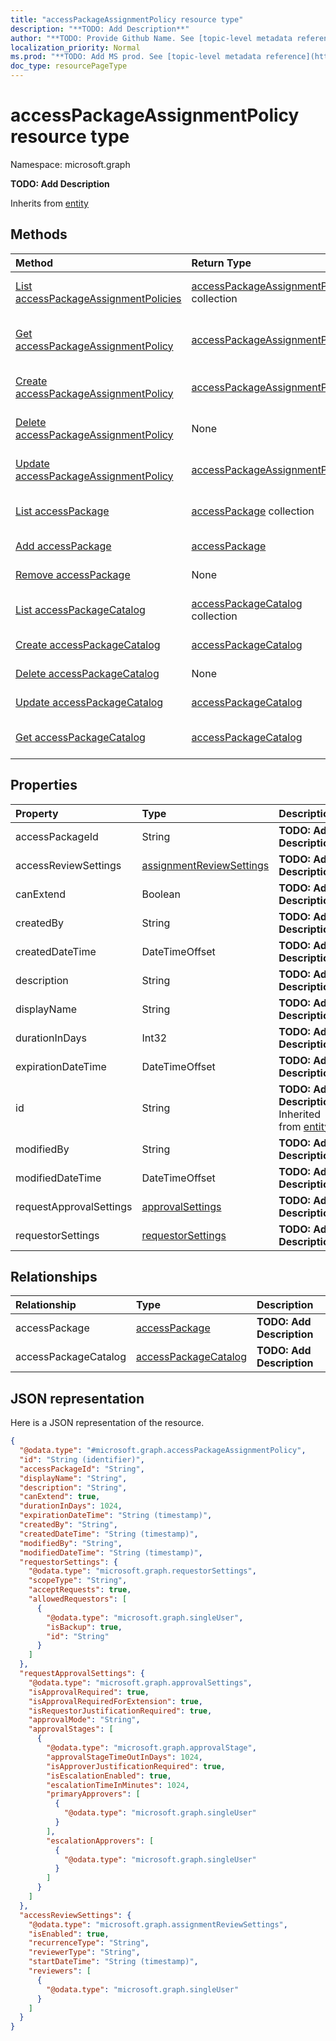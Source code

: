 ```yaml
---
title: "accessPackageAssignmentPolicy resource type"
description: "**TODO: Add Description**"
author: "**TODO: Provide Github Name. See [topic-level metadata reference](https://msgo.azurewebsites.net/add/document/guidelines/metadata.html#topic-level-metadata)**"
localization_priority: Normal
ms.prod: "**TODO: Add MS prod. See [topic-level metadata reference](https://msgo.azurewebsites.net/add/document/guidelines/metadata.html#topic-level-metadata)**"
doc_type: resourcePageType
---
```


# accessPackageAssignmentPolicy resource type


Namespace: microsoft.graph

**TODO: Add Description**


Inherits from [entity](../resources/entity.md)

## Methods
|Method|Return Type|Description|
|:---|:---|:---|
|[List accessPackageAssignmentPolicies](../api/accesspackageassignmentpolicy-list.md)|[accessPackageAssignmentPolicy](../resources/accesspackageassignmentpolicy.md) collection|Get a list of the [accessPackageAssignmentPolicy](../resources/accesspackageassignmentpolicy.md) objects and their properties.|
|[Get accessPackageAssignmentPolicy](../api/accesspackageassignmentpolicy-get.md)|[accessPackageAssignmentPolicy](../resources/accesspackageassignmentpolicy.md)|Read the properties and relationships of an [accessPackageAssignmentPolicy](../resources/accesspackageassignmentpolicy.md) object.|
|[Create accessPackageAssignmentPolicy](../api/accesspackageassignmentpolicy-post-accesspackageassignmentpolicies.md)|[accessPackageAssignmentPolicy](../resources/accesspackageassignmentpolicy.md)|Create a new [accessPackageAssignmentPolicy](../resources/accesspackageassignmentpolicy.md) object.|
|[Delete accessPackageAssignmentPolicy](../api/accesspackageassignmentpolicy-delete.md)|None|Deletes an [accessPackageAssignmentPolicy](../resources/accesspackageassignmentpolicy.md) object.|
|[Update accessPackageAssignmentPolicy](../api/accesspackageassignmentpolicy-update.md)|[accessPackageAssignmentPolicy](../resources/accesspackageassignmentpolicy.md)|Update the properties of an [accessPackageAssignmentPolicy](../resources/accesspackageassignmentpolicy.md) object.|
|[List accessPackage](../api/accesspackageassignmentpolicy-list-accesspackage.md)|[accessPackage](../resources/accesspackage.md) collection|Get the accessPackages from the accessPackage navigation property.|
|[Add accessPackage](../api/accesspackageassignmentpolicy-post-accesspackage.md)|[accessPackage](../resources/accesspackage.md)|Add accessPackage by posting to the accessPackage collection.|
|[Remove accessPackage](../api/accesspackageassignmentpolicy-delete-accesspackage.md)|None|Remove an [accessPackage](../resources/accesspackage.md) object.|
|[List accessPackageCatalog](../api/accesspackageassignmentpolicy-list-accesspackagecatalog.md)|[accessPackageCatalog](../resources/accesspackagecatalog.md) collection|Get the accessPackageCatalogs from the accessPackageCatalog navigation property.|
|[Create accessPackageCatalog](../api/accesspackageassignmentpolicy-post-accesspackagecatalog.md)|[accessPackageCatalog](../resources/accesspackagecatalog.md)|Create a new accessPackageCatalog object.|
|[Delete accessPackageCatalog](../api/accesspackageassignmentpolicy-delete-accesspackagecatalog.md)|None|Delete an [accessPackageCatalog](../resources/accesspackagecatalog.md) object.|
|[Update accessPackageCatalog](../api/accesspackageassignmentpolicy-update-accesspackagecatalog.md)|[accessPackageCatalog](../resources/accesspackagecatalog.md)|Update the properties of an accessPackageCatalog object.|
|[Get accessPackageCatalog](../api/accesspackagecatalog-get.md)|[accessPackageCatalog](../resources/accesspackagecatalog.md)|Read the properties and relationships of an [accessPackageCatalog](../resources/accesspackagecatalog.md) object.|

## Properties
|Property|Type|Description|
|:---|:---|:---|
|accessPackageId|String|**TODO: Add Description**|
|accessReviewSettings|[assignmentReviewSettings](../resources/assignmentreviewsettings.md)|**TODO: Add Description**|
|canExtend|Boolean|**TODO: Add Description**|
|createdBy|String|**TODO: Add Description**|
|createdDateTime|DateTimeOffset|**TODO: Add Description**|
|description|String|**TODO: Add Description**|
|displayName|String|**TODO: Add Description**|
|durationInDays|Int32|**TODO: Add Description**|
|expirationDateTime|DateTimeOffset|**TODO: Add Description**|
|id|String|**TODO: Add Description** Inherited from [entity](../resources/entity.md)|
|modifiedBy|String|**TODO: Add Description**|
|modifiedDateTime|DateTimeOffset|**TODO: Add Description**|
|requestApprovalSettings|[approvalSettings](../resources/approvalsettings.md)|**TODO: Add Description**|
|requestorSettings|[requestorSettings](../resources/requestorsettings.md)|**TODO: Add Description**|

## Relationships
|Relationship|Type|Description|
|:---|:---|:---|
|accessPackage|[accessPackage](../resources/accesspackage.md)|**TODO: Add Description**|
|accessPackageCatalog|[accessPackageCatalog](../resources/accesspackagecatalog.md)|**TODO: Add Description**|

## JSON representation
Here is a JSON representation of the resource.
<!-- {
  "blockType": "resource",
  "keyProperty": "id",
  "@odata.type": "microsoft.graph.accessPackageAssignmentPolicy",
  "baseType": "microsoft.graph.entity",
  "openType": false
}
-->
``` json
{
  "@odata.type": "#microsoft.graph.accessPackageAssignmentPolicy",
  "id": "String (identifier)",
  "accessPackageId": "String",
  "displayName": "String",
  "description": "String",
  "canExtend": true,
  "durationInDays": 1024,
  "expirationDateTime": "String (timestamp)",
  "createdBy": "String",
  "createdDateTime": "String (timestamp)",
  "modifiedBy": "String",
  "modifiedDateTime": "String (timestamp)",
  "requestorSettings": {
    "@odata.type": "microsoft.graph.requestorSettings",
    "scopeType": "String",
    "acceptRequests": true,
    "allowedRequestors": [
      {
        "@odata.type": "microsoft.graph.singleUser",
        "isBackup": true,
        "id": "String"
      }
    ]
  },
  "requestApprovalSettings": {
    "@odata.type": "microsoft.graph.approvalSettings",
    "isApprovalRequired": true,
    "isApprovalRequiredForExtension": true,
    "isRequestorJustificationRequired": true,
    "approvalMode": "String",
    "approvalStages": [
      {
        "@odata.type": "microsoft.graph.approvalStage",
        "approvalStageTimeOutInDays": 1024,
        "isApproverJustificationRequired": true,
        "isEscalationEnabled": true,
        "escalationTimeInMinutes": 1024,
        "primaryApprovers": [
          {
            "@odata.type": "microsoft.graph.singleUser"
          }
        ],
        "escalationApprovers": [
          {
            "@odata.type": "microsoft.graph.singleUser"
          }
        ]
      }
    ]
  },
  "accessReviewSettings": {
    "@odata.type": "microsoft.graph.assignmentReviewSettings",
    "isEnabled": true,
    "recurrenceType": "String",
    "reviewerType": "String",
    "startDateTime": "String (timestamp)",
    "reviewers": [
      {
        "@odata.type": "microsoft.graph.singleUser"
      }
    ]
  }
}
```

